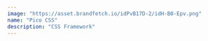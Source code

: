 ```yaml
---
image: "https://asset.brandfetch.io/idPvB17D-2/idH-B0-Epv.png"
name: "Pico CSS"
description: "CSS Framework"
---
```

